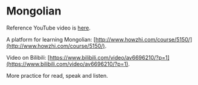 # Mongolian

Reference YouTube video is [here](https://www.youtube.com/watch?v=odv5DN_eMAg).

A platform for learning Mongolian: [http://www.howzhi.com/course/5150/](http://www.howzhi.com/course/5150/).

Video on Bilibili: [https://www.bilibili.com/video/av6696210/?p=1](https://www.bilibili.com/video/av6696210/?p=1).

More practice for read, speak and listen.
